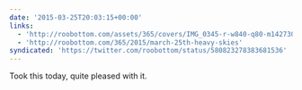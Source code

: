 ```yaml
---
date: '2015-03-25T20:03:15+00:00'
links:
  - 'http://roobottom.com/assets/365/covers/IMG_0345-r-w840-q80-m1427307897.jpg'
  - 'http://roobottom.com/365/2015/march-25th-heavy-skies'
syndicated: 'https://twitter.com/roobottom/status/580823278383681536'
---
```

Took this today, quite pleased with it.  

